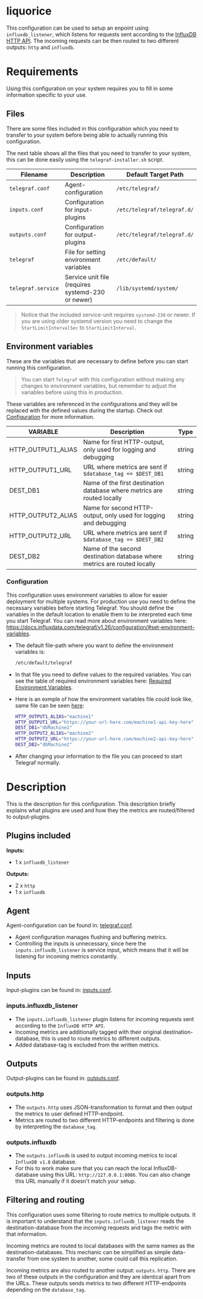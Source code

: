 # liquorice

This configuration can be used to setup an enpoint using `influxdb_listener`, which listens for requests sent according to the [InfluxDB HTTP API](https://docs.influxdata.com/influxdb/v1.8/guides/write_data/). The incoming requests can be then routed to two different outputs: `http` and `influxdb`.

# Requirements

Using this configuration on your system requires you to fill in some information specific to your use. 

## Files

There are some files included in this configuration which you need to transfer to your system before being able to actually running this configuration. 

The next table shows all the files that you need to transfer to your system, this can be done easily using the `telegraf-installer.sh` script.

| Filename | Description | Default Target Path |
|---|---|---|
| `telegraf.conf` | Agent-configuration | `/etc/telegraf/` |
| `inputs.conf` | Configuration for input-plugins | `/etc/telegraf/telegraf.d/` |
| `outputs.conf` | Configuration for output-plugins | `/etc/telegraf/telegraf.d/` |
| `telegraf` | File for setting environment variables  | `/etc/default/` |
| `telegraf.service` | Service unit file (requires systemd-230 or newer)  | `/lib/systemd/system/` |

> Notice that the included service-unit requires `systemd-230` or newer. If you are using older systemd version you need to change the `StartLimitIntervalSec` to `StartLimitInterval`.

## Environment variables

These are the variables that are necessary to define before you can start running this  configuration.

> You can start `Telegraf` with this configuration without making any changes to environment variables, but remember to adjust the variables before using this in production.

These variables are referenced in the configurations and they will be replaced with the defined values during the startup. Check out [Configuration](#configuration) for more information.

| VARIABLE  	| Description  	| Type  	|
|---	        |---	        |---	    |
| HTTP_OUTPUT1_ALIAS  	| Name for first HTTP-output, only used for logging and debugging	| string  	|
| HTTP_OUTPUT1_URL  	| URL where metrics are sent if `$database_tag == $DEST_DB1`	| string  	|
| DEST_DB1  	| Name of the first destination database where metrics are routed locally	| string  	|
| HTTP_OUTPUT2_ALIAS  	| Name for second HTTP-output, only used for logging and debugging	| string  	|
| HTTP_OUTPUT2_URL  	| URL where metrics are sent if `$database_tag == $DEST_DB2`	| string  	|
| DEST_DB2  	| Name of the second destination database where metrics are routed locally	| string  	|

### Configuration

This configuration uses environment variables to allow for easier deployment for multiple systems. For production use you need to define the necessary variables before starting Telegraf. You should define the variables in the default location to enable them to be interpreted each time you start Telegraf. You can read more about environment variables here: https://docs.influxdata.com/telegraf/v1.26/configuration/#set-environment-variables.

- The default file-path where you want to define the environment variables is:

    ```bash
    /etc/default/telegraf
    ```

- In that file you need to define values to the required variables. You can see the table of required environment variables here: [Required Environment Variables](#environment-variables).
- Here is an exmple of how the environment variables file could look like, same file can be seen [here](telegraf):

    ```bash
    HTTP_OUTPUT1_ALIAS="machine1"
    HTTP_OUTPUT1_URL="https://your-url-here.com/machine1-api-key-here"
    DEST_DB1="dbMachine1"
    HTTP_OUTPUT2_ALIAS="machine2"
    HTTP_OUTPUT2_URL="https://your-url-here.com/machine2-api-key-here"
    DEST_DB2="dbMachine2"
    ```

- After changing your information to the file you can proceed to start Telegraf normally.



# Description

This is the description for this configuration. This description briefly explains what plugins are used and how they the metrics are routed/filtered to output-plugins. 

## Plugins included

**Inputs:**
- 1 x `influxdb_listener`

**Outputs:**
- 2 x `http`
- 1 x `influxdb` 

## Agent

Agent-configuration can be found in: [telegraf.conf](telegraf.conf).

- Agent configuration manages flushing and buffering metrics.
- Controlling the inputs is unnecessary, since here the `inputs.influxdb_listener` is service input, which means that it will be listening for incoming metrics constantly.

## Inputs

Input-plugins can be found in: [inputs.conf](inputs.conf).

### inputs.influxdb_listener

- The `inputs.influxdb_listener` plugin listens for incoming requests sent according to the `InfluxDB HTTP API`.
- Incoming metrics are additionally tagged with their original destination-database, this is used to route metrics to different outputs.
- Added database-tag is excluded from the written metrics.

## Outputs

Output-plugins can be found in: [outputs.conf](outputs.conf).

### outputs.http

- The `outputs.http` uses JSON-transformation to format and then output the metrics to user defined HTTP-endpoint. 
- Metrics are routed to two different HTTP-endpoints and filtering is done by interpreting the `database_tag`.

### outputs.influxdb

- The `outputs.influxdb` is used to output incoming metrics to local `InfluxDB v1.8` database. 
- For this to work make sure that you can reach the local InfluxDB-database using this URL: `http://127.0.0.1:8086`. You can also change this URL manually if it doesn't match your setup.


## Filtering and routing

This configuration uses some filtering to route metrics to multiple outputs. It is important to understand that the `inputs.influxdb_listener` reads the destination-database from the incoming requests and tags the metric with that information.

Incoming metrics are routed to local databases with the same names as the destination-databases. This mechanic can be simplified as simple data-transfer from one system to another, some could call this replication.

Incoming metrics are also routed to another output: `outputs.http`. There are two of these outputs in the configuration and they are identical apart from the URLs. These outputs sends metrics to two different HTTP-endpoints depending on the `database_tag`.


